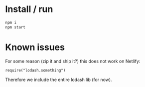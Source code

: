 # Install / run

```bash
npm i
npm start
```

# Known issues

For some reason (zip it and ship it?) this does not work on Netlify:

```
require("lodash.something")
```

Therefore we include the entire lodash lib (for now).
